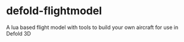 # defold-flightmodel
A lua based flight model with tools to build your own aircraft for use in Defold 3D

